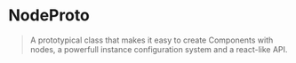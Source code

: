# NodeProto

> A prototypical class that makes it easy to create Components with nodes, a powerfull instance configuration system and a react-like API.